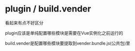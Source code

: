 # plugin / build.vender

看起来有点不好区分

plugin应该是单纯配置哪些模块是需要在Vue实例化之前运行的

build.vender是配置哪些模块要提取到vender.bundle.js(公共包)里
